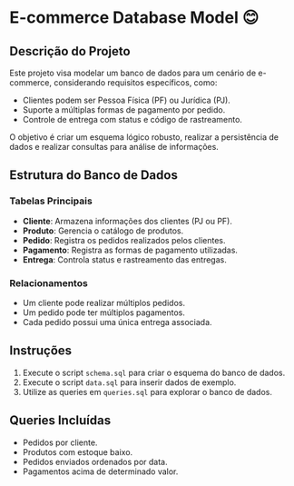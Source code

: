 # E-commerce Database Model 😊

## Descrição do Projeto
Este projeto visa modelar um banco de dados para um cenário de e-commerce, considerando requisitos específicos, como:
- Clientes podem ser Pessoa Física (PF) ou Jurídica (PJ).
- Suporte a múltiplas formas de pagamento por pedido.
- Controle de entrega com status e código de rastreamento.

O objetivo é criar um esquema lógico robusto, realizar a persistência de dados e realizar consultas para análise de informações.

## Estrutura do Banco de Dados
### Tabelas Principais
- **Cliente**: Armazena informações dos clientes (PJ ou PF).
- **Produto**: Gerencia o catálogo de produtos.
- **Pedido**: Registra os pedidos realizados pelos clientes.
- **Pagamento**: Registra as formas de pagamento utilizadas.
- **Entrega**: Controla status e rastreamento das entregas.

### Relacionamentos
- Um cliente pode realizar múltiplos pedidos.
- Um pedido pode ter múltiplos pagamentos.
- Cada pedido possui uma única entrega associada.

## Instruções
1. Execute o script `schema.sql` para criar o esquema do banco de dados.
2. Execute o script `data.sql` para inserir dados de exemplo.
3. Utilize as queries em `queries.sql` para explorar o banco de dados.

## Queries Incluídas
- Pedidos por cliente.
- Produtos com estoque baixo.
- Pedidos enviados ordenados por data.
- Pagamentos acima de determinado valor.

